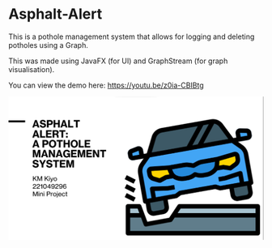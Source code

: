 # Asphalt-Alert
This is a pothole management system that allows for logging and deleting potholes using a Graph.

This was made using JavaFX (for UI) and GraphStream (for graph visualisation).

You can view the demo here: https://youtu.be/z0ia-CBIBtg

![](image.png)




